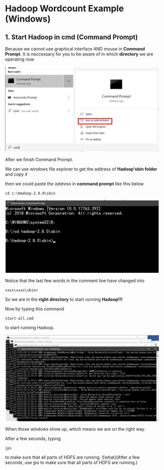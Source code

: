 # Hadoop Wordcount Example (Windows)

## 1. Start Hadoop in cmd (Command Prompt)

Because we cannot use graphical interface AND mouse in **Command Prompt**. It is neccessary for you to be aware of in which **directory** we are operating now

![prompt](https://github.com/MarcoXM/AppMatureTextmining/blob/master/graphes/q1command.png)

After we finish Command Prompt.

We can use windows file explorer to get the address of **Hadoop'sbin folder** and *copy it*

then we could paste *the address* in **command prompt** like this below

```
cd c:\Hadoop-2.8.0\sbin
```
![where](https://github.com/MarcoXM/AppMatureTextmining/blob/master/graphes/command_hadoop.png)

Notice that the last few words in the comment line have changed into 

```
xxxx\xxxx\sbin>
```
So we are in the **right directory** to start running **Hadoop!!!**

Now by typing this command
```
start-all.cmd 
```
to start running Hadoop.

![chuankou](https://github.com/MarcoXM/AppMatureTextmining/blob/master/graphes/3%20windows%20show.png)

When those windows show up, which means we are on the right way.

After a few seconds, typing
```
jps
```
to make sure that all parts of HDFS are running.
![what](After a few seconds, use jps to make sure that all parts of HDFS are running.)

